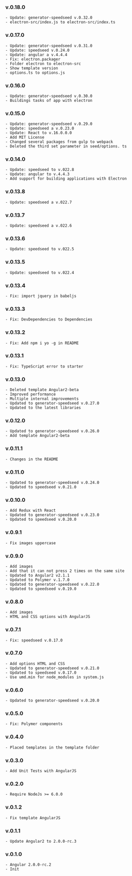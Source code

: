 ### v.0.18.0
    - Update: generator-speedseed v.0.32.0
    - electron-src/index.js to electron-src/index.ts
    
### v.0.17.0
    - Update: generator-speedseed v.0.31.0
    - Update: speedseed v.0.24.0
    - Update: angular a v.4.4.4
    - Fix: electron.packager
    - Folder electron to electron-src
    - Show template version
    - options.ts to options.js

### v.0.16.0
    - Update: generator-speedseed v.0.30.0
    - Buildings tasks of app with electron

### v.0.15.0
    - Update: generator-speedseed v.0.29.0
    - Update: speedseed a v.0.23.0
    - Update: React to v.16.0.0.0
    - Add MIT License
    - Changed several packages from gulp to webpack
    - Deleted the third set parameter in seed/options. ts

### v.0.14.0
    - Update: speedseed to v.022.8
    - Update: angular to v.4.4.3
    - Add support for building applications with Electron

### v.0.13.8
    - Update: speedseed a v.022.7

### v.0.13.7
    - Update: speedseed a v.022.6

### v.0.13.6
    - Update: speedseed to v.022.5

### v.0.13.5
    - Update: speedseed to v.022.4

### v.0.13.4
    - Fix: import jquery in babeljs

### v.0.13.3
    - Fix: DevDependencies to Dependencies
    
### v.0.13.2
    - Fix: Add npm i yo -g in README

### v.0.13.1
    - Fix: TypeScript error to starter

### v.0.13.0
    - Deleted template Angular2-beta
    - Improved performance
    - Multiple internal improvements
    - Updated to generator-speedseed v.0.27.0
    - Updated to the latest libraries
    
### v.0.12.0
    - Updated to generator-speedseed v.0.26.0
    - Add template Angular2-beta

### v.0.11.1
    - Changes in the README

### v.0.11.0
    - Updated to generator-speedseed v.0.24.0
    - Updated to speedseed v.0.21.0

### v.0.10.0
    - Add Redux with React
    - Updated to generator-speedseed v.0.23.0
    - Updated to speedseed v.0.20.0

### v.0.9.1
    - Fix images uppercase

### v.0.9.0
    - Add images
    - Add that it can not press 2 times on the same site
    - Updated to Angular2 v2.1.1
    - Updated to Polymer v.1.7.0
    - Updated to generator-speedseed v.0.22.0
    - Updated to speedseed v.0.19.0

### v.0.8.0
    - Add images
    - HTML and CSS options with AngularJS

### v.0.7.1
    - Fix: speedseed v.0.17.0

### v.0.7.0
    - Add options HTML and CSS
    - Updated to generator-speedseed v.0.21.0
    - Updated to speedseed v.0.17.0
    - Use umd.min for node_modules in system.js

### v.0.6.0
    - Updated to generator-speedseed v.0.20.0

### v.0.5.0
    - Fix: Polymer components

### v.0.4.0
    - Placed templates in the template folder

### v.0.3.0
    - Add Unit Tests with AngularJS

### v.0.2.0
    - Require NodeJs >= 6.0.0

### v.0.1.2
    - Fix template AngularJS

### v.0.1.1
    - Update Angular2 to 2.0.0-rc.3 

### v.0.1.0
    - Angular 2.0.0-rc.2
    - Init
